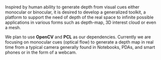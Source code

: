 Inspired by human ability to generate depth from visual cues either monocular or binocular, it is desired to develop a generalized toolkit, a platform to support the need of depth of the real space to infinite possible applications in various forms such as depth-map, 3D interest cloud or even a mesh.

We plan to use **OpenCV** and **PCL** as our dependencies. Currently we are focusing on monocular cues (optical flow) to generate a depth map in real time from a typical camera generally found in Notebooks, PDAs, and smart phones or in the form of a webcam.